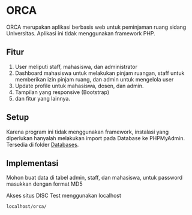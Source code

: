 # ORCA

ORCA merupakan aplikasi berbasis web untuk peminjaman ruang sidang Universitas. Aplikasi ini tidak menggunakan framework PHP.

## Fitur

1. User meliputi staff, mahasiswa, dan administrator
1. Dashboard mahasiswa untuk melakukan pinjam ruangan, staff untuk memberikan izin pinjam ruang, dan admin untuk mengelola user
2. Update profile untuk mahasiswa, dosen, dan admin.
3. Tampilan yang responsive (Bootstrap)
4. dan fitur yang lainnya.

## Setup

Karena program ini tidak menggunakan framework, instalasi yang diperlukan hanyalah melakukan import pada Database ke PHPMyAdmin. Tersedia di folder [Databases](#).

## Implementasi
Mohon buat data di tabel admin, staff, dan mahasiswa, untuk password masukkan dengan format MD5

Akses situs DISC Test menggunakan localhost

```
localhost/orca/
```
